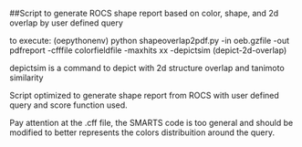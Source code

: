 ##Script to generate ROCS shape report based on color, shape, and 2d overlap by user defined query

to execute: (oepythonenv) python shapeoverlap2pdf.py -in oeb.gzfile -out pdfreport -cfffile colorfieldfile -maxhits xx -depictsim (depict-2d-overlap)

depictsim is a command to depict with 2d structure overlap and tanimoto similarity

Script optimized to generate shape report from ROCS with user defined query and score function used.

Pay attention at the .cff file, the SMARTS code is too general and should be modified to better represents the colors distribuition around the query.
